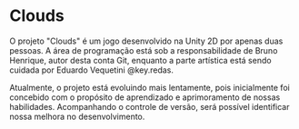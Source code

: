 # Clouds
O projeto "Clouds" é um jogo desenvolvido na Unity 2D por apenas duas pessoas. A área de programação está sob a responsabilidade de Bruno Henrique, autor desta conta Git, enquanto a parte artística está sendo cuidada por Eduardo Vequetini @key.redas.

Atualmente, o projeto está evoluindo mais lentamente, pois inicialmente foi concebido com o propósito de aprendizado e aprimoramento de nossas habilidades. Acompanhando o controle de versão, será possível identificar nossa melhora no desenvolvimento.
